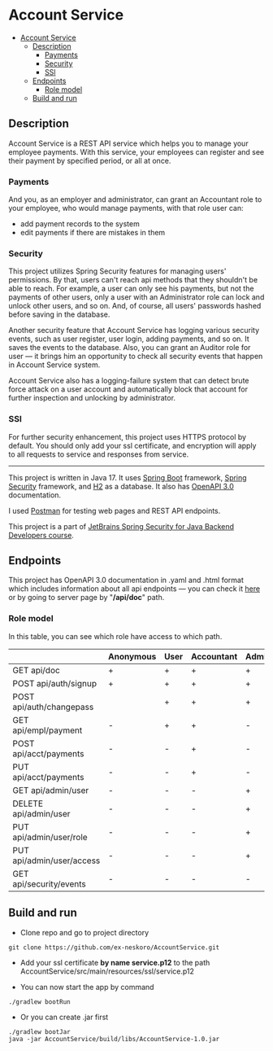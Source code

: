# Account Service

<!-- TOC -->
* [Account Service](#account-service)
  * [Description](#description)
    * [Payments](#payments)
    * [Security](#security)
    * [SSl](#ssl)
  * [Endpoints](#endpoints)
    * [Role model](#role-model)
  * [Build and run](#build-and-run)
<!-- TOC -->

## Description

Account Service is a REST API service which helps you to manage your employee payments. With this service, your
employees
can register and see their payment by specified period, or all at once.

### Payments

And you, as an employer and administrator, can grant an Accountant role to your employee, who would manage payments,
with that role user can:

- add payment records to the system
- edit payments if there are mistakes in them

### Security

This project utilizes Spring Security features for managing users' permissions.
By that, users can't reach api methods that they shouldn't be able to reach. For example, a user can only see his
payments, but not the payments of other users, only a user with an Administrator role can lock and unlock other users,
and so on. And, of course, all users' passwords hashed before saving in the database.

Another security feature that Account Service has logging various security events, such as user register, user login,
adding payments, and so on. It saves the events to the database.
Also, you can grant an Auditor role for user — it brings him an opportunity to check all security events that happen in
Account Service system.

Account Service also has a logging-failure system that can detect brute force attack on a user account and automatically
block that account for further inspection and unlocking by administrator.

### SSl

For further security enhancement, this project uses HTTPS protocol by default.
You should only add your ssl certificate,
and encryption will apply to all requests to service and responses from service.

---

This project is written in Java 17. It uses [Spring Boot](https://spring.io/projects/spring-boot#overview) framework,
[Spring Security](https://docs.spring.io/spring-security/reference/index.html) framework,
and [H2](https://www.h2database.com/html/main.html) as a database.
It also has [OpenAPI 3.0](https://swagger.io/specification/v3/) documentation.

I used [Postman](https://www.postman.com/) for testing web pages and REST API endpoints.

This project is a part
of [JetBrains Spring Security for Java Backend Developers course](https://hyperskill.org/tracks/38?category=2).

## Endpoints

This project has OpenAPI 3.0 documentation in .yaml and .html format which includes information about all api
endpoints —
you can check it [here](https://app.swaggerhub.com/apis-docs/EXNESKORO/account-service_api/1.0.0) or by going
to server page by "**/api/doc**" path.

### Role model

In this table, you can see which role have access to which path.

|                           | Anonymous | User | Accountant | Administrator | Auditor |
|---------------------------|-----------|------|------------|---------------|---------|
| GET api/doc               | +         | +    | +          | +             | +       |
| POST api/auth/signup      | +         | +    | +          | +             | +       |
| POST api/auth/changepass  |           | +    | +          | +             | -       |
| GET api/empl/payment      | -         | +    | +          | -             | -       |
| POST api/acct/payments    | -         | -    | +          | -             | -       |
| PUT api/acct/payments     | -         | -    | +          | -             | -       |
| GET api/admin/user        | -         | -    | -          | +             | -       |
| DELETE api/admin/user     | -         | -    | -          | +             | -       |
| PUT api/admin/user/role   | -         | -    | -          | +             | -       |
| PUT api/admin/user/access | -         | -    | -          | +             | -       |
| GET api/security/events   | -         | -    | -          | -             | +       |

## Build and run

- Clone repo and go to project directory

```shell
git clone https://github.com/ex-neskoro/AccountService.git 
```

- Add your ssl certificate **by name service.p12** to the path AccountService/src/main/resources/ssl/service.p12

- You can now start the app by command

```shell
./gradlew bootRun
```

- Or you can create .jar first

```shell
./gradlew bootJar
java -jar AccountService/build/libs/AccountService-1.0.jar
```
